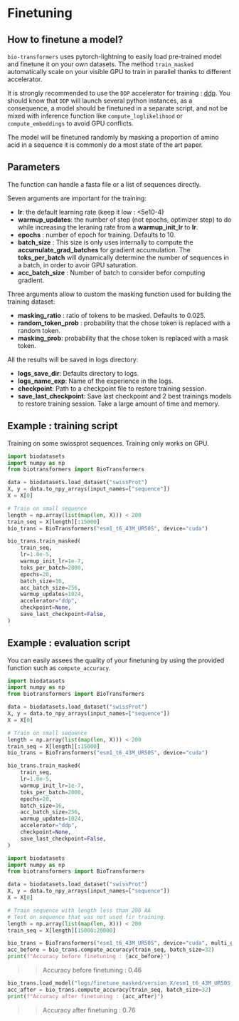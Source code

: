 # Finetuning

## How to finetune a model?
`bio-transformers` uses pytorch-lightning to easily load pre-trained model and finetune it on your own datasets. The method `train_masked` automatically scale on your visible GPU to train in parallel thanks to different accelerator.

It is strongly recommended to use the `DDP` accelerator for training : [ddp](https://pytorch.org/docs/stable/notes/ddp.html). You should know that `DDP` will launch several python instances, as a consequence, a model should be finetuned in a separate script, and not be mixed with inference function like `compute_loglikelihood` or `compute_embeddings` to avoid GPU conflicts.

The model will be finetuned randomly by masking a proportion of amino acid in a sequence it is commonly do a most state of the art paper.

## Parameters
The function can handle a fasta file or a list of sequences directly.

Seven arguments are important for the training:
 - **lr**: the default learning rate (keep it low : <5e10-4)
 - **warmup_updates**:  the number of step (not epochs, optimizer step) to do while increasing the leraning rate from a **warmup_init_lr** to **lr**.
- **epochs** :  number of epoch for training. Defaults to 10.
- **batch_size** :  This size is only uses internally to compute the **accumulate_grad_batches** for gradient accumulation. The **toks_per_batch** will dynamically determine the number of sequences in a batch, in order to avoir GPU saturation.
- **acc_batch_size** : Number of batch to consider befor computing gradient.

Three arguments allow to custom the masking function used for building the training dataset:

- **masking_ratio** : ratio of tokens to be masked. Defaults to 0.025.
- **random_token_prob** : probability that the chose token is replaced with a random token.
- **masking_prob**: probability that the chose token is replaced with a mask token.

All the results will be saved in logs directory:

- **logs_save_dir**: Defaults directory to logs.
- **logs_name_exp**: Name of the experience in the logs.
- **checkpoint**: Path to a checkpoint file to restore training session.
- **save_last_checkpoint**: Save last checkpoint and 2 best trainings models
to restore training session. Take a large amount of time and memory.

## Example : training script

Training on some swissprot sequences. Training only works on GPU.

```python
import biodatasets
import numpy as np
from biotransformers import BioTransformers

data = biodatasets.load_dataset("swissProt")
X, y = data.to_npy_arrays(input_names=["sequence"])
X = X[0]

# Train on small sequence
length = np.array(list(map(len, X))) < 200
train_seq = X[length][:15000]
bio_trans = BioTransformers("esm1_t6_43M_UR50S", device="cuda")

bio_trans.train_masked(
    train_seq,
    lr=1.0e-5,
    warmup_init_lr=1e-7,
    toks_per_batch=2000,
    epochs=20,
    batch_size=16,
    acc_batch_size=256,
    warmup_updates=1024,
    accelerator="ddp",
    checkpoint=None,
    save_last_checkpoint=False,
)
```

## Example : evaluation script

You can easily assees the quality of your finetuning by using the provided function such as `compute_accuracy`.

```python
import biodatasets
import numpy as np
from biotransformers import BioTransformers

data = biodatasets.load_dataset("swissProt")
X, y = data.to_npy_arrays(input_names=["sequence"])
X = X[0]

# Train on small sequence
length = np.array(list(map(len, X))) < 200
train_seq = X[length][:15000]
bio_trans = BioTransformers("esm1_t6_43M_UR50S", device="cuda")

bio_trans.train_masked(
    train_seq,
    lr=1.0e-5,
    warmup_init_lr=1e-7,
    toks_per_batch=2000,
    epochs=20,
    batch_size=16,
    acc_batch_size=256,
    warmup_updates=1024,
    accelerator="ddp",
    checkpoint=None,
    save_last_checkpoint=False,
)
```

```python
import biodatasets
import numpy as np
from biotransformers import BioTransformers

data = biodatasets.load_dataset("swissProt")
X, y = data.to_npy_arrays(input_names=["sequence"])
X = X[0]

# Train sequence with length less than 200 AA
# Test on sequence that was not used fir training.
length = np.array(list(map(len, X))) < 200
train_seq = X[length][15000:20000]

bio_trans = BioTransformers("esm1_t6_43M_UR50S", device="cuda", multi_gpu=True)
acc_before = bio_trans.compute_accuracy(train_seq, batch_size=32)
print(f"Accuracy before finetuning : {acc_before}")
```
>> Accuracy before finetuning : 0.46
```python
bio_trans.load_model("logs/finetune_masked/version_X/esm1_t6_43M_UR50S_finetuned.pt")
acc_after = bio_trans.compute_accuracy(train_seq, batch_size=32)
print(f"Accuracy after finetuning : {acc_after}")
```
>> Accuracy after finetuning : 0.76
